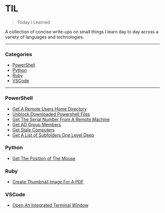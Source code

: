 # TIL
> Today I Learned

A collection of concise write-ups on small things I learn day to day across a variety of languages and technologies.

---
### Categories

* [PowerShell](#powershell)
* [Python](#python)
* [Ruby](#ruby)
* [VSCode](#vscode)

---

### PowerShell

- [Get A Remote Users Home Directory](PowerShell/GetUsersHomeDirectory.md)
- [Unblock Downloaded Powershell Files](PowerShell/UnblockDownloadedPSFiles.md)
- [Get The Serial Number From A Remote Machine](PowerShell/GetRemoteSerial.md)
- [Get AD Group Members](PowerShell/GetADGroupMembers.md)
- [Get Stale Computers](PowerShell/GetStaleComputers.md)
- [Get A List of Subfolders One Level Deep](PowerShell/GetListOfFoldersOneLevelDeep.md)

### Python
- [Get The Position of The Mouse](python/mouseNow.md)

### Ruby

- [Create Thumbnail Image For A PDF](ruby/create-thumbnail-image-for-a-pdf.md)

### VSCode

- [Open An Integrated Terminal Window](vscode/open-an-integrated-terminal-window.md)